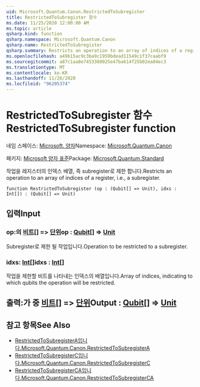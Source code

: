 ```yaml
---
uid: Microsoft.Quantum.Canon.RestrictedToSubregister
title: RestrictedToSubregister 함수
ms.date: 11/25/2020 12:00:00 AM
ms.topic: article
qsharp.kind: function
qsharp.namespace: Microsoft.Quantum.Canon
qsharp.name: RestrictedToSubregister
qsharp.summary: Restricts an operation to an array of indices of a register, i.e., a subregister.
ms.openlocfilehash: a49b15ac9c3ba9c1959bdead11549c1f37caabf9
ms.sourcegitcommit: a87c1aa8e7453360025e47ba614f25b02ea84ec3
ms.translationtype: MT
ms.contentlocale: ko-KR
ms.lasthandoff: 11/26/2020
ms.locfileid: "96205374"
---
```

# <a name="restrictedtosubregister-function"></a><span data-ttu-id="dcfb3-102">RestrictedToSubregister 함수</span><span class="sxs-lookup"><span data-stu-id="dcfb3-102">RestrictedToSubregister function</span></span>

<span data-ttu-id="dcfb3-103">네임 스페이스: [Microsoft. 양자](xref:Microsoft.Quantum.Canon)</span><span class="sxs-lookup"><span data-stu-id="dcfb3-103">Namespace: [Microsoft.Quantum.Canon](xref:Microsoft.Quantum.Canon)</span></span>

<span data-ttu-id="dcfb3-104">패키지: [Microsoft 양자 표준](https://nuget.org/packages/Microsoft.Quantum.Standard)</span><span class="sxs-lookup"><span data-stu-id="dcfb3-104">Package: [Microsoft.Quantum.Standard](https://nuget.org/packages/Microsoft.Quantum.Standard)</span></span>


<span data-ttu-id="dcfb3-105">작업을 레지스터의 인덱스 배열, 즉 subregister로 제한 합니다.</span><span class="sxs-lookup"><span data-stu-id="dcfb3-105">Restricts an operation to an array of indices of a register, i.e., a subregister.</span></span>

```qsharp
function RestrictedToSubregister (op : (Qubit[] => Unit), idxs : Int[]) : (Qubit[] => Unit)
```


## <a name="input"></a><span data-ttu-id="dcfb3-106">입력</span><span class="sxs-lookup"><span data-stu-id="dcfb3-106">Input</span></span>

### <a name="op--qubit--unit"></a><span data-ttu-id="dcfb3-107">op:의 [비트](xref:microsoft.quantum.lang-ref.qubit)[] => [단위](xref:microsoft.quantum.lang-ref.unit)</span><span class="sxs-lookup"><span data-stu-id="dcfb3-107">op : [Qubit](xref:microsoft.quantum.lang-ref.qubit)[] => [Unit](xref:microsoft.quantum.lang-ref.unit)</span></span> 

<span data-ttu-id="dcfb3-108">Subregister로 제한 될 작업입니다.</span><span class="sxs-lookup"><span data-stu-id="dcfb3-108">Operation to be restricted to a subregister.</span></span>


### <a name="idxs--int"></a><span data-ttu-id="dcfb3-109">idxs: [Int](xref:microsoft.quantum.lang-ref.int)[]</span><span class="sxs-lookup"><span data-stu-id="dcfb3-109">idxs : [Int](xref:microsoft.quantum.lang-ref.int)[]</span></span>

<span data-ttu-id="dcfb3-110">작업을 제한할 비트를 나타내는 인덱스의 배열입니다.</span><span class="sxs-lookup"><span data-stu-id="dcfb3-110">Array of indices, indicating to which qubits the operation will be restricted.</span></span>



## <a name="output--qubit--unit"></a><span data-ttu-id="dcfb3-111">출력:가 중 [비트](xref:microsoft.quantum.lang-ref.qubit)[] => [단위](xref:microsoft.quantum.lang-ref.unit)</span><span class="sxs-lookup"><span data-stu-id="dcfb3-111">Output : [Qubit](xref:microsoft.quantum.lang-ref.qubit)[] => [Unit](xref:microsoft.quantum.lang-ref.unit)</span></span> 



## <a name="see-also"></a><span data-ttu-id="dcfb3-112">참고 항목</span><span class="sxs-lookup"><span data-stu-id="dcfb3-112">See Also</span></span>

- [<span data-ttu-id="dcfb3-113">RestrictedToSubregisterA입니다.</span><span class="sxs-lookup"><span data-stu-id="dcfb3-113">Microsoft.Quantum.Canon.RestrictedToSubregisterA</span></span>](xref:Microsoft.Quantum.Canon.RestrictedToSubregisterA)
- [<span data-ttu-id="dcfb3-114">RestrictedToSubregisterC입니다.</span><span class="sxs-lookup"><span data-stu-id="dcfb3-114">Microsoft.Quantum.Canon.RestrictedToSubregisterC</span></span>](xref:Microsoft.Quantum.Canon.RestrictedToSubregisterC)
- [<span data-ttu-id="dcfb3-115">RestrictedToSubregisterCA입니다.</span><span class="sxs-lookup"><span data-stu-id="dcfb3-115">Microsoft.Quantum.Canon.RestrictedToSubregisterCA</span></span>](xref:Microsoft.Quantum.Canon.RestrictedToSubregisterCA)